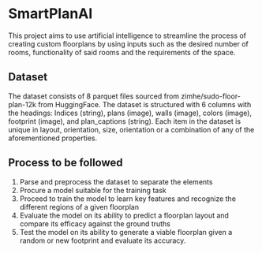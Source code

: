 # SmartPlanAI
This project aims to use artificial intelligence to streamline the process of creating custom floorplans by using inputs such as the desired number of rooms, functionality of said rooms and the requirements of the space. 

## Dataset
The dataset consists of 8 parquet files sourced from zimhe/sudo-floor-plan-12k from HuggingFace. The dataset is structured with 6 columns with the headings: Indices (string), plans (image), walls (image), colors (image), footprint (image), and plan_captions (string).
Each item in the dataset is unique in layout, orientation, size, orientation or a combination of any of the aforementioned properties.

## Process to be followed
1) Parse and preprocess the dataset to separate the elements
2) Procure a model suitable for the training task
3) Proceed to train the model to learn key features and recognize the different regions of a given floorplan
4) Evaluate the model on its ability to predict a floorplan layout and compare its efficacy against the ground truths
5) Test the model on its ability to generate a viable floorplan given a random or new footprint and evaluate its accuracy.
